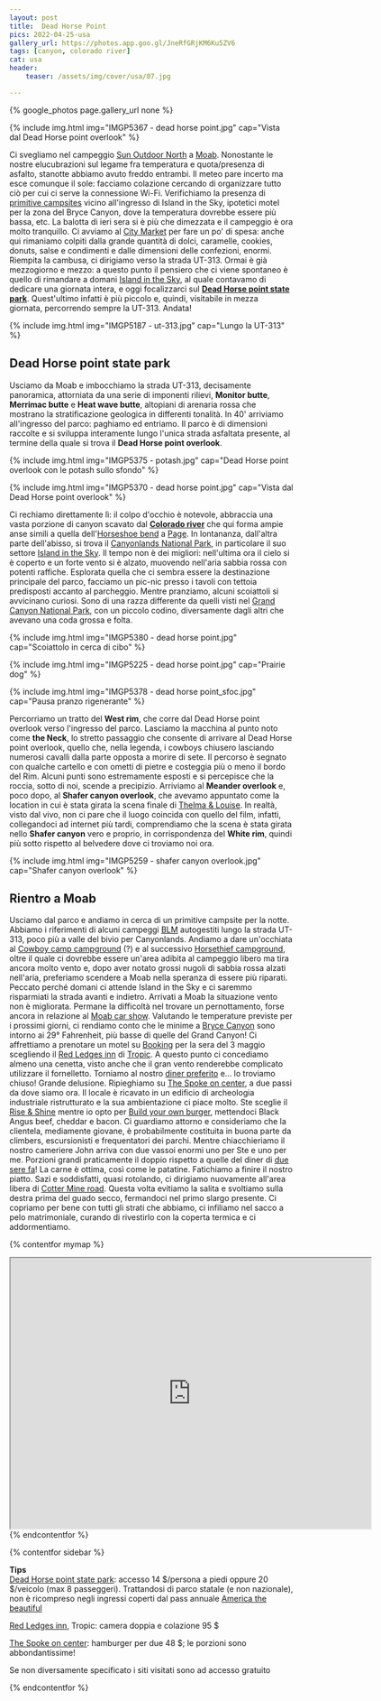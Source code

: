 ```yaml
---
layout: post
title:  Dead Horse Point
pics: 2022-04-25-usa
gallery_url: https://photos.app.goo.gl/JneRfGRjKM6Ku5ZV6
tags: [canyon, colorado river]
cat: usa
header:
    teaser: /assets/img/cover/usa/07.jpg

---
```


{% google_photos page.gallery_url none %}

{% include img.html img="IMGP5367 - dead horse point.jpg" cap="Vista dal Dead Horse point overlook" %}

Ci svegliamo nel campeggio [Sun Outdoor North](https://www.sunoutdoors.com/utah/sun-outdoors-north-moab) a [Moab](https://www.discovermoab.com/). Nonostante le nostre elucubrazioni sul legame fra temperatura e quota/presenza di asfalto, stanotte abbiamo avuto freddo entrambi. Il meteo pare incerto ma esce comunque il sole: facciamo colazione cercando di organizzare tutto ciò per cui ci serve la connessione Wi-Fi. Verifichiamo la presenza di [primitive campsites](https://eu.usatoday.com/story/travel/advice/2019/09/20/primitive-camping-what-you-need-to-know/2385364001/) vicino all'ingresso di Island in the Sky, ipotetici motel per la zona del Bryce Canyon, dove la temperatura dovrebbe essere più bassa, etc. La balotta di ieri sera si è più che dimezzata e il campeggio è ora molto tranquillo. Ci avviamo al [City Market](https://www.citymarket.com/stores/grocery/ut/moab/moab/620/00410?cid=loc_62000410_gmb) per fare un po' di spesa: anche qui rimaniamo colpiti dalla grande quantità di dolci, caramelle, cookies, donuts, salse e condimenti e dalle dimensioni delle confezioni, enormi. Riempita la cambusa, ci dirigiamo verso la strada UT-313. Ormai è già mezzogiorno e mezzo: a questo punto il pensiero che ci viene spontaneo è quello di rimandare a domani [Island in the Sky](https://www.nps.gov/cany/planyourvisit/islandinthesky.htm), al quale contavamo di dedicare una giornata intera, e oggi focalizzarci sul [**Dead Horse point state park**](https://www.discovermoab.com/dead-horse-point-state-park/). Quest'ultimo infatti è più piccolo e, quindi, visitabile in mezza giornata, percorrendo sempre la UT-313. Andata!

{% include img.html img="IMGP5187 - ut-313.jpg" cap="Lungo la UT-313" %}

## Dead Horse point state park

Usciamo da Moab e imbocchiamo la strada UT-313, decisamente panoramica, attorniata da una serie di imponenti rilievi, **Monitor butte**, **Merrimac butte** e **Heat wave butte**, altopiani di arenaria rossa che mostrano la stratificazione geologica in differenti tonalità. In 40' arriviamo all'ingresso del parco: paghiamo ed entriamo. Il parco è di dimensioni raccolte e si sviluppa interamente lungo l'unica strada asfaltata presente, al termine della quale si trova il **Dead Horse point overlook**.

{% include img.html img="IMGP5375 - potash.jpg" cap="Dead Horse point overlook con le potash sullo sfondo" %}

{% include img.html img="IMGP5370 - dead horse point.jpg" cap="Vista dal Dead Horse point overlook" %}

Ci rechiamo direttamente lì: il colpo d'occhio è notevole, abbraccia una vasta porzione di canyon scavato dal [**Colorado river**](https://www.americanrivers.org/river/colorado-river-in-the-grand-canyon/) che qui forma ampie anse simili a quella dell'[Horseshoe bend](https://www.nps.gov/glca/planyourvisit/horseshoe-bend.htm) a [Page](https://www.visitarizona.com/places/cities/page/). In lontananza, dall'altra parte dell'abisso, si trova il [Canyonlands National Park](https://www.nps.gov/cany/index.htm), in particolare il suo settore [Island in the Sky](https://www.nps.gov/cany/planyourvisit/islandinthesky.htm). Il tempo non è dei migliori: nell'ultima ora il cielo si è coperto e un forte vento si è alzato, muovendo nell'aria sabbia rossa con potenti raffiche. Esplorata quella che ci sembra essere la destinazione principale del parco, facciamo un pic-nic presso i tavoli con tettoia predisposti accanto al parcheggio. Mentre pranziamo, alcuni scoiattoli si avvicinano curiosi. Sono di una razza differente da quelli visti nel [Grand Canyon National Park](https://www.van42.com/2022/04/25/usa_01-grand-canyon.html), con un piccolo codino, diversamente dagli altri che avevano una coda grossa e folta. 

{% include img.html img="IMGP5380 - dead horse point.jpg" cap="Scoiattolo in cerca di cibo" %}

{% include img.html img="IMGP5225 - dead horse point.jpg" cap="Prairie dog" %}

{% include img.html img="IMGP5378 - dead horse point_sfoc.jpg" cap="Pausa pranzo rigenerante" %}

Percorriamo un tratto del **West rim**, che corre dal Dead Horse point overlook verso l'ingresso del parco. Lasciamo la macchina al punto noto come **the Neck**, lo stretto passaggio che consente di arrivare al Dead Horse point overlook, quello che, nella legenda, i cowboys chiusero lasciando numerosi cavalli dalla parte opposta  a morire di sete. Il percorso è segnato con qualche cartello e con ometti di pietre e costeggia più o meno il bordo del Rim. Alcuni punti sono estremamente esposti e si percepisce che la roccia, sotto di noi, scende a precipizio. Arriviamo al **Meander overlook** e, poco dopo, al **Shafer canyon overlook**, che avevamo appuntato come la location in cui è stata girata la scena finale di [Thelma & Louise](https://it.wikipedia.org/wiki/Thelma_%26_Louise). In realtà, visto dal vivo, non ci pare che il luogo coincida con quello del film, infatti, collegandoci ad internet più tardi, comprendiamo che la scena è stata girata nello **Shafer canyon** vero e proprio, in corrispondenza del **White rim**, quindi più sotto rispetto al belvedere dove ci troviamo noi ora.

{% include img.html img="IMGP5259 - shafer canyon overlook.jpg" cap="Shafer canyon overlook" %}

## Rientro a Moab

Usciamo dal parco e andiamo in cerca di un primitive campsite per la notte. Abbiamo i riferimenti di alcuni campeggi [BLM](https://www.blm.gov/) autogestiti lungo la strada UT-313, poco più a valle del bivio per Canyonlands. Andiamo a dare un'occhiata al [Cowboy camp campground](https://www.blm.gov/visit/cowboy-camp-campground) (?) e al successivo [Horsethief campground](https://www.blm.gov/visit/horsethief-campground), oltre il quale ci dovrebbe essere un'area adibita al campeggio libero ma tira ancora molto vento e, dopo aver notato grossi nugoli di sabbia rossa alzati nell'aria, preferiamo scendere a Moab nella speranza di essere più riparati. Peccato perché domani ci attende Island in the Sky e ci saremmo risparmiati la strada avanti e indietro. Arrivati a Moab la situazione vento non è migliorata. Permane la difficoltà nel trovare un pernottamento, forse ancora in relazione al [Moab car show](http://moabcarshow.org/contact/). Valutando le temperature previste per i prossimi giorni, ci rendiamo conto che le minime a [Bryce Canyon](https://www.nps.gov/brca/index.htm) sono intorno ai 29° Fahrenheit, più basse di quelle del Grand Canyon! Ci affrettiamo a prenotare un motel su [Booking](https://www.booking.com/) per la sera del 3 maggio scegliendo il [Red Ledges inn](https://www.stayinns.com/country-hearth-inn-suites/ut/tropic/red-ledges-inn) di [Tropic](https://www.townoftropicut.gov/).
A questo punto ci concediamo almeno una cenetta, visto anche che il gran vento renderebbe complicato utilizzare il fornelletto. Torniamo al nostro [diner preferito](https://www.moabdiner.com/) e... lo troviamo chiuso! Grande delusione. Ripieghiamo su [The Spoke on center](https://www.thespokemoab.com/), a due passi da dove siamo ora. Il locale è ricavato in un edificio di archeologia industriale ristrutturato e la sua ambientazione ci piace molto. Ste sceglie il [Rise & Shine](https://www.thespokemoab.com/eat) mentre io opto per [Build your own burger](https://www.thespokemoab.com/eat), mettendoci Black Angus beef, cheddar e bacon. Ci guardiamo attorno e consideriamo che la clientela, mediamente giovane, è probabilmente costituita in buona parte da climbers, escursionisti e frequentatori dei parchi. Mentre chiacchieriamo il nostro cameriere John arriva con due vassoi enormi uno per Ste e uno per me. Porzioni grandi praticamente il doppio rispetto a quelle del diner di [due sere fa](https://www.van42.com/2022/04/29/usa_05-needles.html)! La carne è ottima, così come le patatine. Fatichiamo a finire il nostro piatto. Sazi e soddisfatti, quasi rotolando, ci dirigiamo nuovamente all'area libera di [Cotter Mine road](https://freecamps\ites.net/#!158034&query=sitedetails). Questa volta evitiamo la salita e svoltiamo sulla destra prima del guado secco, fermandoci nel primo slargo presente. Ci copriamo per bene con tutti gli strati che abbiamo, ci infiliamo nel sacco a pelo matrimoniale, curando di rivestirlo con la coperta termica e ci addormentiamo.


{% contentfor mymap %}
<iframe src="https://www.google.com/maps/d/embed?mid=1yqEwIEPIAtMzB3KC51YXT6rjs_XW9qc&ehbc=2E312F" width="640" height="480"></iframe>
{% endcontentfor %}

{% contentfor sidebar %}

**Tips**  
[Dead Horse point state park](https://www.discovermoab.com/dead-horse-point-state-park/): accesso 14 $/persona a piedi oppure 20 $/veicolo (max 8 passeggeri). Trattandosi di parco statale (e non nazionale), non è ricompreso negli ingressi coperti dal pass annuale [America the beautiful](https://www.nps.gov/planyourvisit/passes.htm)

[Red Ledges inn](https://www.stayinns.com/country-hearth-inn-suites/ut/tropic/red-ledges-inn), Tropic: camera doppia e colazione 95 $

[The Spoke on center](https://www.thespokemoab.com/): hamburger per due 48 $; le porzioni sono abbondantissime!

Se non diversamente specificato i siti visitati sono ad accesso gratuito

{% endcontentfor %}